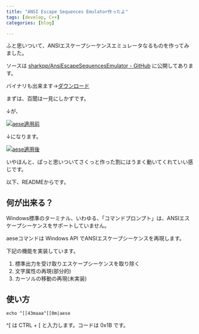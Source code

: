 ```yaml
---
title: "ANSI Escape Sequences Emulator作ったよ"
tags: [develop, C++]
categories: [blog]

---
```


ふと思いついて、ANSIエスケープシーケンスエミュレータなるものを作ってみました。

ソースは [sharkpp/AnsiEscapeSequencesEmulator - GitHub][1] に公開してあります。

バイナリも出来ます→[ダウンロード][2]

まずは、百聞は一見にしかずです。

↓が、

<a href="/public/images/2013_0310_aese_before.png" rel="lytebox[x2013_0310]" title="aese適用前"><img src="/public/images/2013_0310_aese_before_s.png"  alt="aese適用前" /></a>

↓になります。

<a href="/public/images/2013_0310_aese_after.png"  rel="lytebox[x2013_0310]" title="aese適用後"><img src="/public/images/2013_0310_aese_after_s.png" alt="aese適用後" /></a>

いやほんと、ぱっと思いついてさくっと作った割にはうまく動いてくれていい感じです。

以下、READMEからです。

## 何が出来る？

Windows標準のターミナル、いわゆる、「コマンドプロンプト」は、ANSIエスケープシーケンスをサポートしていません。

aeseコマンドは Windows API でANSIエスケープシーケンスを再現します。

下記の機能を実装しています。

  1. 標準出力を受け取りエスケープシーケンスを取り除く
  2. 文字属性の再現(部分的)
  3. カーソルの移動の再現(未実装)

## 使い方

    echo ^[[43maaa^[[0m|aese
    

^[ は CTRL + [ と入力します。コードは 0x1B です。

 [1]: https://github.com/sharkpp/AnsiEscapeSequencesEmulator
 [2]: http://www.sharkpp.net/soft/tool/aese_20130310_r2402.zip